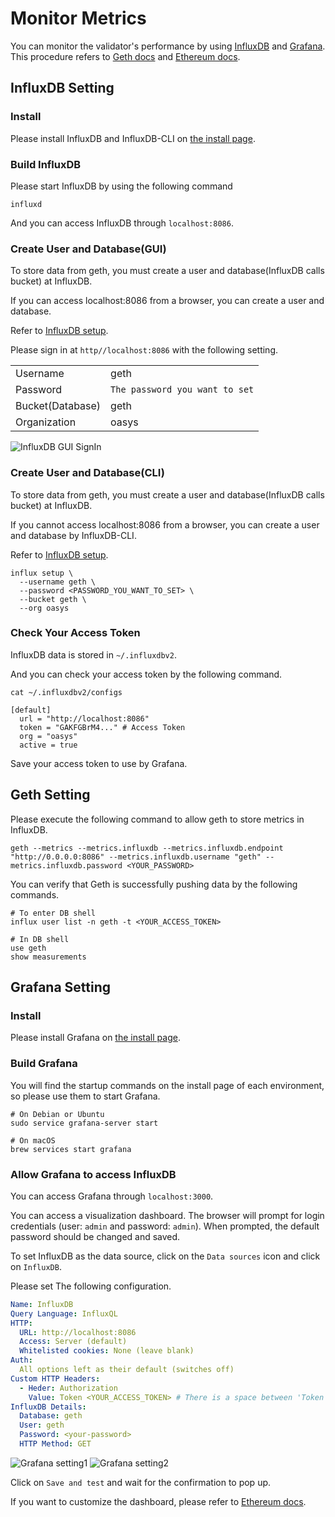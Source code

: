 # Monitor Metrics
You can monitor the validator's performance by using [InfluxDB](https://www.influxdata.com/) and [Grafana](https://grafana.com/).
This procedure refers to [Geth docs](https://geth.ethereum.org/docs/monitoring/dashboards) and [Ethereum docs](https://ethereum.org/en/developers/tutorials/monitoring-geth-with-influxdb-and-grafana/).

## InfluxDB Setting

### Install
Please install InfluxDB and InfluxDB-CLI on [the install page](https://docs.influxdata.com/influxdb/v2.6/install/).

### Build InfluxDB
Please start InfluxDB by using the following command

```shell
influxd
```

And you can access InfluxDB through `localhost:8086`.

### Create User and Database(GUI)
To store data from geth, you must create a user and database(InfluxDB calls bucket) at InfluxDB.

If you can access localhost:8086 from a browser, you can create a user and database.

Refer to [InfluxDB setup](https://docs.influxdata.com/influxdb/v2.6/install/#set-up-influxdb-through-the-ui).

Please sign in at `http//localhost:8086` with the following setting.

|                 |                                            |
|-----------------|--------------------------------------------|
| Username         | geth                                      |
| Password | `The password you want to set`                                        |
| Bucket(Database)             | geth         |
| Organization        | oasys    |

![InfluxDB GUI SignIn](/img/docs/techdocs/monitor-validator/influxdb_signin.png)

### Create User and Database(CLI)
To store data from geth, you must create a user and database(InfluxDB calls bucket) at InfluxDB.

If you cannot access localhost:8086 from a browser, you can create a user and database by InfluxDB-CLI.

Refer to [InfluxDB setup](https://docs.influxdata.com/influxdb/v2.6/install/?t=Set+up+with+the+CLI#set-up-influxdb-through-the-influx-cli).

```shell
influx setup \
  --username geth \
  --password <PASSWORD_YOU_WANT_TO_SET> \
  --bucket geth \
  --org oasys
```

### Check Your Access Token
InfluxDB data is stored in `~/.influxdbv2`. 

And you can check your access token by the following command.

```shell
cat ~/.influxdbv2/configs 
```

```shell
[default]
  url = "http://localhost:8086"
  token = "GAKFGBrM4..." # Access Token
  org = "oasys"
  active = true
```

Save your access token to use by Grafana.

## Geth Setting
Please execute the following command to allow geth to store metrics in InfluxDB.

```shell
geth --metrics --metrics.influxdb --metrics.influxdb.endpoint "http://0.0.0.0:8086" --metrics.influxdb.username "geth" --metrics.influxdb.password <YOUR_PASSWORD>
```

You can verify that Geth is successfully pushing data by the following commands.
```shell
# To enter DB shell
influx user list -n geth -t <YOUR_ACCESS_TOKEN>
```

```shell
# In DB shell
use geth
show measurements
```

## Grafana Setting

### Install
Please install Grafana on [the install page](https://grafana.com/docs/grafana/latest/setup-grafana/installation/).

### Build Grafana
You will find the startup commands on the install page of each environment, so please use them to start Grafana.

```shell
# On Debian or Ubuntu
sudo service grafana-server start

# On macOS
brew services start grafana
```

### Allow Grafana to access InfluxDB
You can access Grafana through `localhost:3000`.

You can access a visualization dashboard. The browser will prompt for login credentials (user: `admin` and password: `admin`). When prompted, the default password should be changed and saved.

To set InfluxDB as the data source, click on the `Data sources` icon and click on `InfluxDB`.

Please set The following configuration.
```yaml
Name: InfluxDB
Query Language: InfluxQL
HTTP:
  URL: http://localhost:8086
  Access: Server (default)
  Whitelisted cookies: None (leave blank)
Auth:
  All options left as their default (switches off)
Custom HTTP Headers:
  - Heder: Authorization
    Value: Token <YOUR_ACCESS_TOKEN> # There is a space between 'Token' and <YOUR_ACCESS_TOKEN>
InfluxDB Details:
  Database: geth
  User: geth
  Password: <your-password>
  HTTP Method: GET
```

![Grafana setting1](/img/docs/techdocs/monitor-validator/grafana_setting_1.png)
![Grafana setting2](/img/docs/techdocs/monitor-validator/grafana_setting_2.png)

Click on `Save and test` and wait for the confirmation to pop up.

If you want to customize the dashboard, please refer to [Ethereum docs](https://ethereum.org/en/developers/tutorials/monitoring-geth-with-influxdb-and-grafana/#setting-up-grafana).

